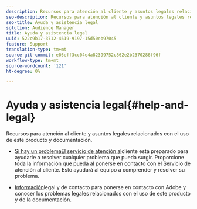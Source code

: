 ```yaml
---
description: Recursos para atención al cliente y asuntos legales relacionados con el uso de este producto y documentación.
seo-description: Recursos para atención al cliente y asuntos legales relacionados con el uso de este producto y documentación.
seo-title: Ayuda y asistencia legal
solution: Audience Manager
title: Ayuda y asistencia legal
uuid: 522c9b17-3712-4619-9197-15d50eb97045
feature: Support
translation-type: tm+mt
source-git-commit: e05eff3cc04e4a82399752c862e2b2370286f96f
workflow-type: tm+mt
source-wordcount: '121'
ht-degree: 0%

---
```



# Ayuda y asistencia legal{#help-and-legal}

Recursos para atención al cliente y asuntos legales relacionados con el uso de este producto y documentación.

* [Si hay un problemaEl servicio de atención al](/help/using/help-legal/help-problem.md)cliente está preparado para ayudarle a resolver cualquier problema que pueda surgir. Proporcione toda la información que pueda al ponerse en contacto con el Servicio de atención al cliente. Esto ayudará al equipo a comprender y resolver su problema.


* [Información](/help/using/help-legal/help-legal-contact.md)legal y de contacto para ponerse en contacto con Adobe y conocer los problemas legales relacionados con el uso de este producto y de la documentación.
